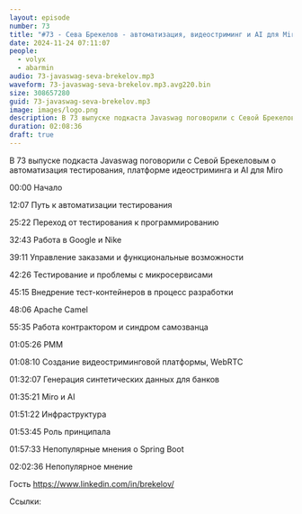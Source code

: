 ```yaml
---
layout: episode
number: 73
title: "#73 - Сева Брекелов - автоматизация, видеостриминг и AI для Miro"
date: 2024-11-24 07:11:07
people:
  - volyx
  - abarmin
audio: 73-javaswag-seva-brekelov.mp3
waveform: 73-javaswag-seva-brekelov.mp3.avg220.bin
size: 308657280
guid: 73-javaswag-seva-brekelov.mp3
image: images/logo.png
description: В 73 выпуске подкаста Javaswag поговорили с Севой Брекеловым о автоматизация тестирования, платформе идеостриминга и AI для Miro
duration: 02:08:36
draft: true
---
```


В 73 выпуске подкаста Javaswag поговорили с Севой Брекеловым о автоматизация тестирования, платформе идеостриминга и AI для Miro

00:00 Начало

12:07 Путь к автоматизации тестирования

25:22 Переход от тестирования к программированию

32:43 Работа в Google и Nike

39:11 Управление заказами и функциональные возможности

42:26 Тестирование и проблемы с микросервисами

45:15 Внедрение тест-контейнеров в процесс разработки

48:06 Apache Camel 

55:35 Работа контрактором и синдром самозванца

01:05:26 PMM

01:08:10 Создание видеостриминговой платформы, WebRTC

01:32:07 Генерация синтетических данных для банков

01:35:21 Miro и AI

01:51:22 Инфраструктура

01:53:45 Роль принципала

01:57:33 Непопулярные мнения о Spring Boot

02:02:36 Непопулярное мнение 


Гость https://www.linkedin.com/in/brekelov/

Ссылки:

